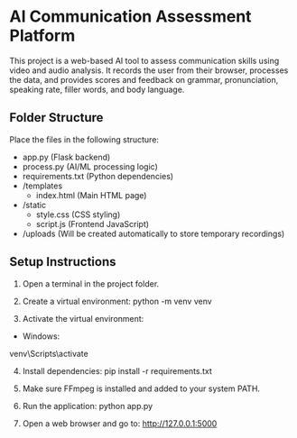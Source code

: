 # AI Communication Assessment Platform

This project is a web-based AI tool to assess communication skills using video and audio analysis. It records the user from their browser, processes the data, and provides scores and feedback on grammar, pronunciation, speaking rate, filler words, and body language.

## Folder Structure

Place the files in the following structure:

- app.py  (Flask backend)
- process.py  (AI/ML processing logic)
- requirements.txt  (Python dependencies)
- /templates
    - index.html  (Main HTML page)
- /static
    - style.css  (CSS styling)
    - script.js  (Frontend JavaScript)
- /uploads  (Will be created automatically to store temporary recordings)

## Setup Instructions

1. Open a terminal in the project folder.

2. Create a virtual environment:
    python -m venv venv

3. Activate the virtual environment:
- Windows:
  
venv\Scripts\activate



4. Install dependencies:
    pip install -r requirements.txt


5. Make sure FFmpeg is installed and added to your system PATH.

6. Run the application:
  python app.py

7. Open a web browser and go to:
  http://127.0.0.1:5000
